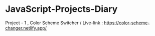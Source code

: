 # JavaScript-Projects-Diary

Project - 1 , Color Scheme Switcher / Live-link : https://color-scheme-changer.netlify.app/

